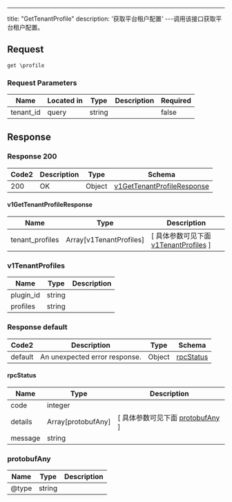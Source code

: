 ---
title: "GetTenantProfile"
description: '获取平台租户配置'
---调用该接口获取平台租户配置。



## Request


```
get \profile
```

###  Request Parameters

| Name | Located in | Type | Description |  Required |
| ---- | ---------- | ----------- | ----------- |  ---- |
| tenant_id | query | string |  |  false |

## Response

### Response  200 
| Code2 | Description | Type | Schema |
| ---- | ----------- | ------ | ------ |
| 200 | OK | Object | [v1GetTenantProfileResponse](#v1GetTenantProfileResponse) |

#### v1GetTenantProfileResponse

| Name | Type | Description | 
| ---- | ---- | ----------- |         
| tenant_profiles | Array[v1TenantProfiles] |  [ 具体参数可见下面 [v1TenantProfiles](#v1TenantProfiles) ] |    

### v1TenantProfiles
| Name | Type | Description | 
| ---- | ---- | ----------- |     
| plugin_id | string |  |      
| profiles | string |  |   



### Response  default 
| Code2 | Description | Type | Schema |
| ---- | ----------- | ------ | ------ |
| default | An unexpected error response. | Object | [rpcStatus](#rpcStatus) |

#### rpcStatus

| Name | Type | Description | 
| ---- | ---- | ----------- |     
| code | integer |  |          
| details | Array[protobufAny] |  [ 具体参数可见下面 [protobufAny](#protobufAny) ] |       
| message | string |  |   

### protobufAny
| Name | Type | Description | 
| ---- | ---- | ----------- |     
| @type | string |  |   



